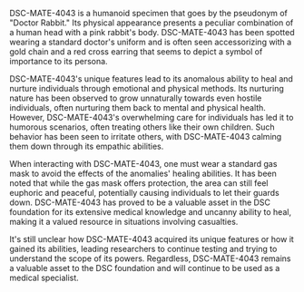 DSC-MATE-4043 is a humanoid specimen that goes by the pseudonym of "Doctor Rabbit." Its physical appearance presents a peculiar combination of a human head with a pink rabbit's body. DSC-MATE-4043 has been spotted wearing a standard doctor's uniform and is often seen accessorizing with a gold chain and a red cross earring that seems to depict a symbol of importance to its persona.

DSC-MATE-4043's unique features lead to its anomalous ability to heal and nurture individuals through emotional and physical methods. Its nurturing nature has been observed to grow unnaturally towards even hostile individuals, often nurturing them back to mental and physical health. However, DSC-MATE-4043's overwhelming care for individuals has led it to humorous scenarios, often treating others like their own children. Such behavior has been seen to irritate others, with DSC-MATE-4043 calming them down through its empathic abilities.

When interacting with DSC-MATE-4043, one must wear a standard gas mask to avoid the effects of the anomalies' healing abilities. It has been noted that while the gas mask offers protection, the area can still feel euphoric and peaceful, potentially causing individuals to let their guards down. DSC-MATE-4043 has proved to be a valuable asset in the DSC foundation for its extensive medical knowledge and uncanny ability to heal, making it a valued resource in situations involving casualties.

It's still unclear how DSC-MATE-4043 acquired its unique features or how it gained its abilities, leading researchers to continue testing and trying to understand the scope of its powers. Regardless, DSC-MATE-4043 remains a valuable asset to the DSC foundation and will continue to be used as a medical specialist.